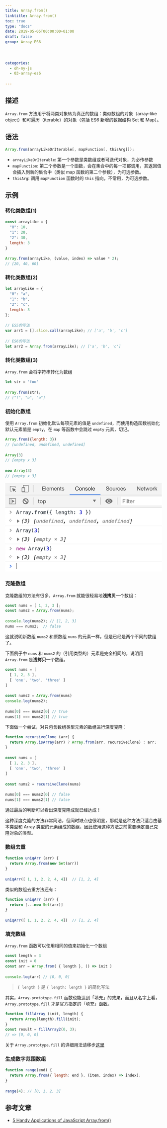 ```yaml
---
title: Array.from()
linktitle: Array.from()
toc: true
type: "docs"
date: 2019-05-05T00:00:00+01:00
draft: false
group: Array ES6



categories: 
  - oh-my-js
  - 03-array-es6

---
```


## 描述

`Array.from` 方法用于将两类对象转为真正的数组：类似数组的对象（array-like object）和可遍历（iterable）的对象（包括 ES6 新增的数据结构 Set 和 Map）。

## 语法

```js
Array.from(arrayLikeOrIterable[, mapFunction[, thisArg]]);
```

+ `arrayLikeOrIterable`: 第一个参数是类数组或者可迭代对象，为必传参数
+ `mapFunction`: 第二个参数是一个函数，会在集合中的每一项都调用，其返回值会插入到新的集合中（类似 map 函数的第二个参数），为可选参数。
+ `thisArg`: 调用 `mapFunction` 函数时的 `this` 指向，不常用，为可选参数。


## 示例

### 转化类数组(1)

```js
const arrayLike = {
  "0": 10,
  "1": 20,
  "2": 30,
  length: 3
}

Array.from(arrayLike, (value, index) => value * 2);
// [20, 40, 60]
```

### 转化类数组(2)

```js
let arrayLike = {
  "0": "a",
  "1": "b",
  "2": "c",
  length: 3
};

// ES5的写法
var arr1 = [].slice.call(arrayLike); // ['a', 'b', 'c']

// ES6的写法
let arr2 = Array.from(arrayLike); // ['a', 'b', 'c']
```

### 转化类数组(3)

`Array.from` 会将字符串转化为数组

```js
let str = 'foo'

Array.from(str);
// ["f", "o", "o"]
```

### 初始化数组

使用 `Array.from` 初始化默认每项元素的值是 `undefined`，而使用构造函数初始化默认元素值是 `empty`，在 `map` 等函数中会跳过 `empty` 元素，切记。

```js
Array.from({length: 3})
// [undefined, undefined, undefined]

Array(3)
// [empty x 3]

new Array(3)
// [empty x 3]
```

![初始化数组](./imgs/init-array.png)

### 克隆数组

克隆数组的方法有很多，`Array.from` 就能很轻易地**浅拷贝**一个数组：

```js
const nums = [ 1, 2, 3 ];
const nums2 = Array.from(nums);

console.log(nums2); // [1, 2, 3]
nums === nums2;  // false
```

这就说明新数组 `nums2` 和原数组 `nums` 的元素一样，但是已经是两个不同的数组了。

下面例子中 `nums` 和 `nums2` 的（引用类型的）元素是完全相同的，说明用 `Array.from` 是**浅拷贝**一个数组。

```js
const nums = [
  [ 1, 2, 3 ],
  [ 'one', 'two', 'three' ]
]

const nums2 = Array.from(nums)
console.log(nums2);

nums[0] === nums2[0] // true
nums[1] === nums2[1] // true
```

下面做一个尝试，对只包含数组类型元素的数组进行深度克隆：

```js
function recursiveClone (arr) {
  return Array.isArray(arr) ? Array.from(arr, recursiveClone) : arr;
}

const nums = [
  [ 1, 2, 3 ],
  [ 'one', 'two', 'three' ]
]

const nums2 = recursiveClone(nums)

nums[0] === nums2[0] // false
nums[1] === nums2[1] // false
```

通过最后的判断可以看出深度克隆成就已经达成！

这种深度克隆的方法非常简洁，但同时缺点也很明显，那就是这种方法只适合由基本类型和 Array 类型的元素组成的数组，因此使用这种方法之前需要确定自己克隆对象的类型。

### 数组去重

```js
function uniqArr (arr) {
  return Array.from(new Set(arr))
}

uniqArr([ 1, 1, 2, 2, 4, 4])  // [1, 2, 4]
```

类似的数组去重方法还有：

```js
function uniqArr (arr) {
  return [...new Set(arr)]
}

uniqArr([ 1, 1, 2, 2, 4, 4])  // [1, 2, 4]
```


### 填充数组

`Array.from` 函数可以使用相同的值来初始化一个数组

```js
const length = 3
const init = 0
const arr = Array.from( { length }, () => init )

console.log(arr) // [0, 0, 0]
```

> `{ length }` 是 `{ length: length }` 的简化写法

其实，`Array.prototype.fill` 函数也能达到「填充」的效果，而且从名字上看，`Array.prototype.fill` 才是官方指定的「填充」函数。

```js
function fillArray (init, length) {
  return Array(length).fill(init);
}
const result = fillArray2(0, 3);
// => [0, 0, 0]
```

关于 `Array.prototype.fill` 的详细用法请移步[这里](./06-Array.prototype.fill.md)


### 生成数字范围数组

```js
function range(end) {
  return Array.from({ length: end }, (item, index) => index);
}

range(4); // [0, 1, 2, 3]
```


## 参考文章

+ [5 Handy Applications of JavaScript Array.from()](https://dmitripavlutin.com/javascript-array-from-applications/)
